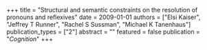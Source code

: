 +++
title = "Structural and semantic constraints on the resolution of pronouns and reflexives"
date = 2009-01-01
authors = ["Elsi Kaiser", "Jeffrey T Runner", "Rachel S Sussman", "Michael K Tanenhaus"]
publication_types = ["2"]
abstract = ""
featured = false
publication = "*Cognition*"
+++

